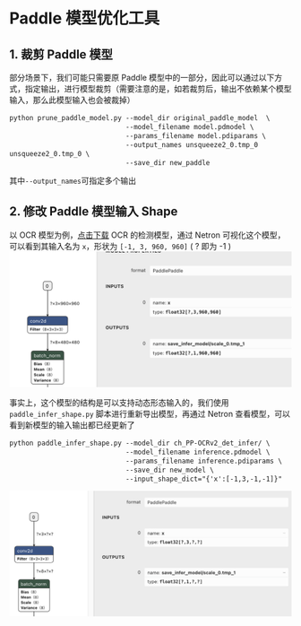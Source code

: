 # Paddle 模型优化工具

## 1. 裁剪 Paddle 模型

部分场景下，我们可能只需要原 Paddle 模型中的一部分，因此可以通过以下方式，指定输出，进行模型裁剪（需要注意的是，如若裁剪后，输出不依赖某个模型输入，那么此模型输入也会被裁掉）
```
python prune_paddle_model.py --model_dir original_paddle_model  \
                             --model_filename model.pdmodel \
                             --params_filename model.pdiparams \
                             --output_names unsqueeze2_0.tmp_0 unsqueeze2_0.tmp_0 \
                             --save_dir new_paddle
```

其中`--output_names`可指定多个输出

## 2. 修改 Paddle 模型输入 Shape

以 OCR 模型为例，[点击下载](https://paddleocr.bj.bcebos.com/PP-OCRv2/chinese/ch_PP-OCRv2_det_infer.tar) OCR 的检测模型，通过 Netron 可视化这个模型，可以看到其输入名为 `x`，形状为 `[-1, 3, 960, 960]` ( ? 即为 -1 )
![image-20220331162225040](imgs/origin.png)  

事实上，这个模型的结构是可以支持动态形态输入的，我们使用 `paddle_infer_shape.py` 脚本进行重新导出模型，再通过 Netron 查看模型，可以看到新模型的输入输出都已经更新了
```
python paddle_infer_shape.py --model_dir ch_PP-OCRv2_det_infer/ \
                             --model_filename inference.pdmodel \
                             --params_filename inference.pdiparams \
                             --save_dir new_model \
                             --input_shape_dict="{'x':[-1,3,-1,-1]}"
```
![image-20220331165925526](imgs/new.png)
